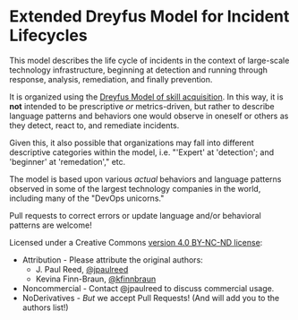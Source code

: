 
# Extended Dreyfus Model for Incident Lifecycles

This model describes the life cycle of incidents in the context of large-scale technology infrastructure, beginning at detection and running through response, analysis, remediation, and finally prevention.

It is organized using the [Dreyfus Model of skill acquisition](https://en.wikipedia.org/wiki/Dreyfus_model_of_skill_acquisition). In this way, it is **not** intended to be prescriptive _or_ metrics-driven, but rather to describe language patterns and behaviors one would observe in oneself or others as they detect, react to, and remediate incidents.

Given this, it also possible that organizations may fall into different descriptive categories within the model, i.e. "'Expert' at 'detection'; and 'beginner' at 'remedation'," etc.

The model is based upon various _actual_ behaviors and language patterns observed in some of the largest technology companies in the world, including many of the "DevOps unicorns."

Pull requests to correct errors or update language and/or behavioral patterns are welcome!

Licensed under a Creative Commons [version 4.0 BY-NC-ND license](https://creativecommons.org/licenses/by-nc-nd/4.0/):

* Attribution - Please attribute the original authors:
  - J. Paul Reed, [@jpaulreed](https://twitter.com/jpaulreed)
  - Kevina Finn-Braun, [@kfinnbraun](https://twitter.com/kfinnbraun)
* Noncommercial - Contact @jpaulreed to discuss commercial usage.
* NoDerivatives - _But_ we accept Pull Requests! (And will add you to the authors list!)




